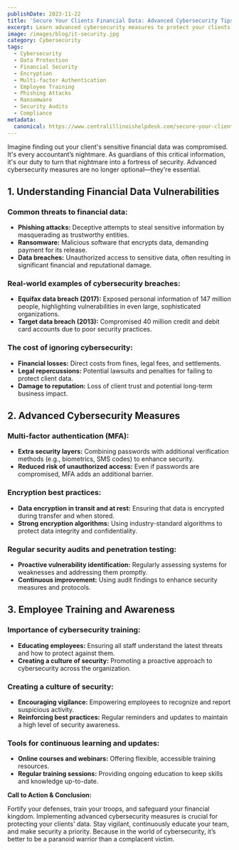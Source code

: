 ```yaml
---
publishDate: 2023-11-22
title: 'Secure Your Clients Financial Data: Advanced Cybersecurity Tips'
excerpt: Learn advanced cybersecurity measures to protect your clients' sensitive financial data, including multi-factor authentication, encryption, and employee training.
image: /images/blog/it-security.jpg
category: Cybersecurity
tags:
  - Cybersecurity
  - Data Protection
  - Financial Security
  - Encryption
  - Multi-factor Authentication
  - Employee Training
  - Phishing Attacks
  - Ransomware
  - Security Audits
  - Compliance
metadata:
  canonical: https://www.centralillinoishelpdesk.com/secure-your-clients-financial-data-advanced-cybersecurity-tips
---
```


Imagine finding out your client's sensitive financial data was compromised. It's every accountant’s nightmare. As guardians of this critical information, it's our duty to turn that nightmare into a fortress of security. Advanced cybersecurity measures are no longer optional—they're essential.

## 1. Understanding Financial Data Vulnerabilities

### Common threats to financial data:

- **Phishing attacks:** Deceptive attempts to steal sensitive information by masquerading as trustworthy entities.
- **Ransomware:** Malicious software that encrypts data, demanding payment for its release.
- **Data breaches:** Unauthorized access to sensitive data, often resulting in significant financial and reputational damage.

### Real-world examples of cybersecurity breaches:

- **Equifax data breach (2017):** Exposed personal information of 147 million people, highlighting vulnerabilities in even large, sophisticated organizations.
- **Target data breach (2013):** Compromised 40 million credit and debit card accounts due to poor security practices.

### The cost of ignoring cybersecurity:

- **Financial losses:** Direct costs from fines, legal fees, and settlements.
- **Legal repercussions:** Potential lawsuits and penalties for failing to protect client data.
- **Damage to reputation:** Loss of client trust and potential long-term business impact.

## 2. Advanced Cybersecurity Measures

### Multi-factor authentication (MFA):

- **Extra security layers:** Combining passwords with additional verification methods (e.g., biometrics, SMS codes) to enhance security.
- **Reduced risk of unauthorized access:** Even if passwords are compromised, MFA adds an additional barrier.

### Encryption best practices:

- **Data encryption in transit and at rest:** Ensuring that data is encrypted during transfer and when stored.
- **Strong encryption algorithms:** Using industry-standard algorithms to protect data integrity and confidentiality.

### Regular security audits and penetration testing:

- **Proactive vulnerability identification:** Regularly assessing systems for weaknesses and addressing them promptly.
- **Continuous improvement:** Using audit findings to enhance security measures and protocols.

## 3. Employee Training and Awareness

### Importance of cybersecurity training:

- **Educating employees:** Ensuring all staff understand the latest threats and how to protect against them.
- **Creating a culture of security:** Promoting a proactive approach to cybersecurity across the organization.

### Creating a culture of security:

- **Encouraging vigilance:** Empowering employees to recognize and report suspicious activity.
- **Reinforcing best practices:** Regular reminders and updates to maintain a high level of security awareness.

### Tools for continuous learning and updates:

- **Online courses and webinars:** Offering flexible, accessible training resources.
- **Regular training sessions:** Providing ongoing education to keep skills and knowledge up-to-date.

**Call to Action & Conclusion:**

Fortify your defenses, train your troops, and safeguard your financial kingdom. Implementing advanced cybersecurity measures is crucial for protecting your clients' data. Stay vigilant, continuously educate your team, and make security a priority. Because in the world of cybersecurity, it’s better to be a paranoid warrior than a complacent victim.
